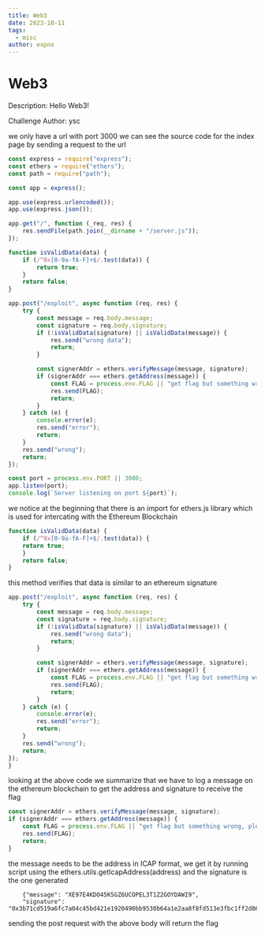 ```yaml
---
title: Web3
date: 2023-10-11
tags:
  - misc
author: expnx
---
```


# Web3

Description: Hello Web3!

Challenge Author: ysc

we only have a url with port 3000
we can see the source code for the index page by sending a request to the url

```javascript
const express = require("express");
const ethers = require("ethers");
const path = require("path");

const app = express();

app.use(express.urlencoded());
app.use(express.json());

app.get("/", function (_req, res) {
    res.sendFile(path.join(__dirname + "/server.js"));
});

function isValidData(data) {
    if (/^0x[0-9a-fA-F]+$/.test(data)) {
        return true;
    }
    return false;
}

app.post("/exploit", async function (req, res) {
    try {
        const message = req.body.message;
        const signature = req.body.signature;
        if (!isValidData(signature) || isValidData(message)) {
            res.send("wrong data");
            return;
        }

        const signerAddr = ethers.verifyMessage(message, signature);
        if (signerAddr === ethers.getAddress(message)) {
            const FLAG = process.env.FLAG || "get flag but something wrong, please contact admin";
            res.send(FLAG);
            return;
        }
    } catch (e) {
        console.error(e);
        res.send("error");
        return;
    }
    res.send("wrong");
    return;
});

const port = process.env.PORT || 3000;
app.listen(port);
console.log(`Server listening on port ${port}`);
```

we notice at the beginning that there is an import for ethers.js library which is used for intercating with the Ethereum Blockchain

```javascript
function isValidData(data) {
    if (/^0x[0-9a-fA-F]+$/.test(data)) {
    return true;
    }
    return false;
}
```

this method verifies that data is similar to an ethereum signature

```javascript
app.post("/exploit", async function (req, res) {
    try {
        const message = req.body.message;
        const signature = req.body.signature;
        if (!isValidData(signature) || isValidData(message)) {
            res.send("wrong data");
            return;
        }

        const signerAddr = ethers.verifyMessage(message, signature);
        if (signerAddr === ethers.getAddress(message)) {
            const FLAG = process.env.FLAG || "get flag but something wrong, please contact admin";
            res.send(FLAG);
            return;
        }
    } catch (e) {
        console.error(e);
        res.send("error");
        return;
    }
    res.send("wrong");
    return;
});
}
```

looking at the above code we summarize that we have to log a message on the ethereum blockchain 
to get the address and signature to receive the flag

```javascript
const signerAddr = ethers.verifyMessage(message, signature);
if (signerAddr === ethers.getAddress(message)) {
    const FLAG = process.env.FLAG || "get flag but something wrong, please contact admin";
    res.send(FLAG);
    return;
}
```

the message needs to be the address in ICAP format, we get it by running script using the ethers.utils.getIcapAddress(address)
and the signature is the one generated

```http request
    {"message": "XE97E4KDO45K5GZ6UCOPEL3T1Z2GOYDAWI9",
    "signature": "0x3b71cd519a6fc7a04c45bd421e1920490bb9530b64a1e2aa8f8fd513e3fbc1ff2d86e8db337d15e75e5ae67894e5886a71db1867d097d77794a7010d56d1e5fe1b"}
```

sending the post request with the above body will return the flag